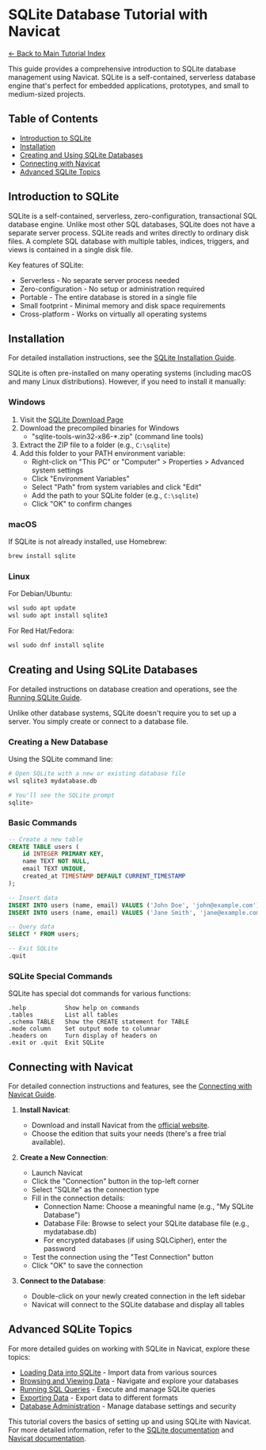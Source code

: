 # SQLite Database Tutorial with Navicat

[← Back to Main Tutorial Index](../SQL%20Database%20Management%20with%20Navicat%20Tutorial.md)

This guide provides a comprehensive introduction to SQLite database management using Navicat. SQLite is a self-contained, serverless database engine that's perfect for embedded applications, prototypes, and small to medium-sized projects.

## Table of Contents
- [Introduction to SQLite](#introduction-to-sqlite)
- [Installation](#installation)
- [Creating and Using SQLite Databases](#creating-and-using-sqlite-databases)
- [Connecting with Navicat](#connecting-with-navicat)
- [Advanced SQLite Topics](#advanced-sqlite-topics)

## Introduction to SQLite

SQLite is a self-contained, serverless, zero-configuration, transactional SQL database engine. Unlike most other SQL databases, SQLite does not have a separate server process. SQLite reads and writes directly to ordinary disk files. A complete SQL database with multiple tables, indices, triggers, and views is contained in a single disk file.

Key features of SQLite:
- Serverless - No separate server process needed
- Zero-configuration - No setup or administration required
- Portable - The entire database is stored in a single file
- Small footprint - Minimal memory and disk space requirements
- Cross-platform - Works on virtually all operating systems

## Installation

For detailed installation instructions, see the [SQLite Installation Guide](Installation/README.md).

SQLite is often pre-installed on many operating systems (including macOS and many Linux distributions). However, if you need to install it manually:

### Windows
1. Visit the [SQLite Download Page](https://www.sqlite.org/download.html)
2. Download the precompiled binaries for Windows
   - "sqlite-tools-win32-x86-*.zip" (command line tools)
3. Extract the ZIP file to a folder (e.g., `C:\sqlite`)
4. Add this folder to your PATH environment variable:
   - Right-click on "This PC" or "Computer" > Properties > Advanced system settings
   - Click "Environment Variables"
   - Select "Path" from system variables and click "Edit"
   - Add the path to your SQLite folder (e.g., `C:\sqlite`)
   - Click "OK" to confirm changes

### macOS
If SQLite is not already installed, use Homebrew:
```bash
brew install sqlite
```

### Linux
For Debian/Ubuntu:
```bash
wsl sudo apt update
wsl sudo apt install sqlite3
```

For Red Hat/Fedora:
```bash
wsl sudo dnf install sqlite
```

## Creating and Using SQLite Databases

For detailed instructions on database creation and operations, see the [Running SQLite Guide](Running_SQLite/README.md).

Unlike other database systems, SQLite doesn't require you to set up a server. You simply create or connect to a database file.

### Creating a New Database

Using the SQLite command line:

```bash
# Open SQLite with a new or existing database file
wsl sqlite3 mydatabase.db

# You'll see the SQLite prompt
sqlite>
```

### Basic Commands

```sql
-- Create a new table
CREATE TABLE users (
    id INTEGER PRIMARY KEY,
    name TEXT NOT NULL,
    email TEXT UNIQUE,
    created_at TIMESTAMP DEFAULT CURRENT_TIMESTAMP
);

-- Insert data
INSERT INTO users (name, email) VALUES ('John Doe', 'john@example.com');
INSERT INTO users (name, email) VALUES ('Jane Smith', 'jane@example.com');

-- Query data
SELECT * FROM users;

-- Exit SQLite
.quit
```

### SQLite Special Commands

SQLite has special dot commands for various functions:

```
.help           Show help on commands
.tables         List all tables
.schema TABLE   Show the CREATE statement for TABLE
.mode column    Set output mode to columnar
.headers on     Turn display of headers on
.exit or .quit  Exit SQLite
```

## Connecting with Navicat

For detailed connection instructions and features, see the [Connecting with Navicat Guide](Connecting_with_Navicat/README.md).

1. **Install Navicat**:
   - Download and install Navicat from the [official website](https://www.navicat.com/en/download/navicat-for-sqlite).
   - Choose the edition that suits your needs (there's a free trial available).

2. **Create a New Connection**:
   - Launch Navicat
   - Click the "Connection" button in the top-left corner
   - Select "SQLite" as the connection type
   - Fill in the connection details:
     - Connection Name: Choose a meaningful name (e.g., "My SQLite Database")
     - Database File: Browse to select your SQLite database file (e.g., mydatabase.db)
     - For encrypted databases (if using SQLCipher), enter the password
   - Test the connection using the "Test Connection" button
   - Click "OK" to save the connection

3. **Connect to the Database**:
   - Double-click on your newly created connection in the left sidebar
   - Navicat will connect to the SQLite database and display all tables

## Advanced SQLite Topics

For more detailed guides on working with SQLite in Navicat, explore these topics:

- [Loading Data into SQLite](Loading_Data/README.md) - Import data from various sources
- [Browsing and Viewing Data](Browsing_Data/README.md) - Navigate and explore your databases
- [Running SQL Queries](Running_SQL_Queries/README.md) - Execute and manage SQLite queries
- [Exporting Data](Exporting_Data/README.md) - Export data to different formats
- [Database Administration](Database_Administration/README.md) - Manage database settings and security

This tutorial covers the basics of setting up and using SQLite with Navicat. For more detailed information, refer to the [SQLite documentation](https://www.sqlite.org/docs.html) and [Navicat documentation](https://www.navicat.com/en/support/navicat-for-sqlite-manual). 